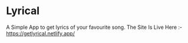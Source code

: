 # Lyrical
A Simple App to get lyrics of your favourite song.
The Site Is Live Here :- https://getlyrical.netlify.app/
